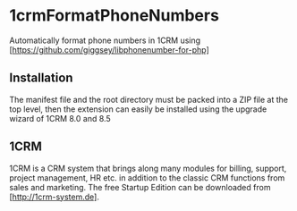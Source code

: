 # 1crmFormatPhoneNumbers
Automatically format phone numbers in 1CRM using [https://github.com/giggsey/libphonenumber-for-php]
## Installation
The manifest file and the root directory must be packed into a ZIP file at the top level, then the extension can easily be installed using the upgrade wizard of 1CRM 8.0 and 8.5
## 1CRM
1CRM is a CRM system that brings along many modules for billing, support, project management, HR etc. in addition to the classic CRM functions from sales and marketing. The free Startup Edition can be downloaded from [http://1crm-system.de].